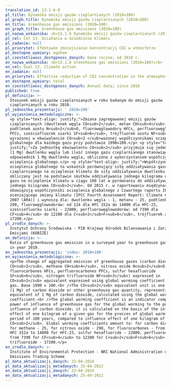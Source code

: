 ```yaml
---
translation_id: 13-1-b-0
pl_title: Dynamika emisji gazów cieplarnianych (2010=100)
pl_graph_title: Dynamika emisji gazów cieplarnianych (2010=100)
en_title: Greenhouse gas emissions (2010=100)
en_graph_title: Greenhouse gas emissions (2010=100)
pl_nazwa_wskaznika: <b>13.1.b Dynamika emisji gazów cieplarnianych (2010=100)</b>
pl_cel: Cel 13. Działania w dziedzinie klimatu
pl_zadanie: null
pl_priorytet: Efektywne zmniejszanie koncentracji CO2 w atmosferze
pl_dostepne_wymiary: ogółem
pl_czestotliwosc_dostępnosc_danych: Dane roczne; od 2010 r.
en_nazwa_wskaznika: <b>13.1.b Greenhouse gas emissions (2010=100)</b>
en_cel: Goal 13. Climate action
en_zadanie: null
en_priorytet: Effective reduction of CO2 concentration in the atmosphere
en_dostepne_wymiary: total
en_czestotliwosc_dostępnosc_danych: Annual data; since 2010
published: true
pl_definicja: >-
  Stosunek emisji gazów cieplarnianych w roku badanym do emisji gazów
  cieplarnianych w roku 2010.
pl_jednostka_prezentacji: ' 2010=100'
pl_wyjasnienia_metodologiczne: >-
  <p style="text-align: justify;">Zmiana zagregowanej emisji gazów
  cieplarnianych (dwutlenek węgla CO<sub>2</sub>, metan CH<sub>4</sub>,
  podtlenek azotu N<sub>2</sub>O, fluorowęglowodory HFCs, perfluorowęglowodory
  PFCs, sześciofluorek siarki SF<sub>6</sub>, trójfluorek azotu NF<sub>3</sub>),
  wyrażonej w ekwiwalencie CO<sub>2 </sub>ważonej współczynnikami ocieplenia
  globalnego dla każdego gazu przy podstawie 1990=100.</p> <p style="text-align:
  justify;">Za jednostkę ekwiwalentu CO<sub>2</sub> przyjmuje się jeden megagram
  (1 Mg) dwutlenku węgla lub ilość innego gazu cieplarnianego stanowiącą
  odpowiednik 1 Mg dwutlenku węgla, obliczona z wykorzystaniem współczynników
  ocieplenia globalnego.</p> <p style="text-align: justify;">Współczynnik
  ocieplenia globalnego to wskaźnik porównujący siłę oddziaływania gazu
  cieplarnianego na ocieplenie klimatu do siły oddziaływania dwutlenku węgla;
  obliczany jest na podstawie skutków oddziaływania jednego kilograma danego
  gazu na ocieplenie klimatu w ciągu 100 lat w porównaniu do oddziaływania
  jednego kilograma CO<sub>2</sub>. Od 2015 r. w raportowaniu międzynarodowym
  obowiązują współczynniki ocieplenia globalnego z Czwartego raportu IPCC
  oceniającego zmiany klimatu (IPCC Fourth Assessment Report: Climate Change
  2007 (AR4)) i wynoszą dla: dwutlenku węgla - 1, metanu - 25, podtlenku azotu -
  298, fluorowęglowodorów: od 124 dla HFC 152a do 14800 dla HFC-23,
  sześciofluorku siarki - 22800, perfluorowęglowodorów: od 7390 dla
  CF<sub>4</sub> do 12200 dla C<sub>2</sub>F<sub>6</sub>, trójfluorek azotu-
  17200.</p>
pl_zrodlo_danych: >-
  Instytut Ochrony Środowiska - PIB Krajowy Ośrodek Bilansowania i Zarządzania
  Emisjami (KOBIZE)
en_definicja: >-
  Ratio of greenhouse gas emission in a surveyed year to greenhouse gas emission
  in year 2010.
en_jednostka_prezentacji: 'index: 2010=100'
en_wyjasnienia_metodologiczne: >-
  <p>The change of aggregated emission of greenhouse gases (carbon dioxide
  CO<sub>2</sub>, methane CH<sub>4</sub>, nitrous oxide N<sub>2</sub>O,
  fluorocarbones HFCs, perfluorocarbones PFCs, sulfur hexafluoride
  SF<sub>6</sub>, nitrogen trifluoroide NF<sub>3</sub>) expressed in
  CO<sub>2</sub> equivalent expressed using global worming coefficient for each
  gas. Base 1990 = 100.<br />The CO<sub>2</sub> equivalent unit is one megagram
  (1 Mg) of carbon dioxide or other greenhouse gas quantity, representing the
  equivalent of 1 Mg of carbon dioxide, calculated using the global worming
  coefficient.<br />The global worming coefficient is an indicator comparing the
  power of influence of greenhouse gas for the global worming to the power of
  influence of carbon dioxide; it is calculated on the basis of the influence
  effect of one kilogram of a given gas for the procces of global warming in the
  period of 100 years, compared to influence effect of one kilogram of
  CO<sub>2</sub>. Global worming coefficients amount to: for carbon dioxide - 1,
  for methane - 25, for nitrous oxide - 298, for fluorocarbones - from 124 for
  HFC 152a to 14800 for HFC-23, sulfur hexafluoride - 22800, perfluorocarbones
  from 7390 for CF<sub>4</sub> to 12200 for C<sub>2</sub>F<sub>6</sub>, nitrogen
  trifluoroide - 17200.</p>
en_zrodlo_danych: >-
  Institute of Environmental Protection - NRI National Administration of the
  Emissions Trading Scheme
pl_data_aktualizacji_danych: 23-04-2024
pl_data_aktualizacji_metadanych: 25-04-2022
en_data_aktualizacji_danych: 23-04-2024
en_data_aktualizacji_metadanych: 25-04-2022
---
```

